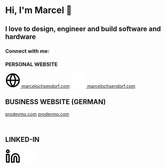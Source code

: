 # Hi, I'm Marcel 👋 

## I love to design, engineer and build software and hardware


### Connect with me:

### PERSONAL WEBSITE
[![website](./img/globe-light.svg) marcelochsendorf.com](http://marcelochsendorf.com#gh-light-mode-only)
[![website](./img/globe-dark.svg) marcelochsendorf.com](http://marcelochsendorf.com#gh-dark-mode-only)
&nbsp;&nbsp;

## BUSINESS WEBSITE (GERMAN)
[prodevmo.com](https://prodevmo.com#gh-light-mode-only)
[prodevmo.com](https://prodevmo.com/index#gh-dark-mode-only) 

&nbsp;&nbsp;

## LINKED-IN
[![company](./img/linkedin-light.svg)](https://www.linkedin.com/in/marcel-ochsendorf-82355aa8/#gh-light-mode-only)
[![company](./img/linkedin-dark.svg)](https://www.linkedin.com/in/marcel-ochsendorf-82355aa8/#gh-dark-mode-only)
&nbsp;&nbsp;












[website]: http://marcelochsendorf.com
[company]: https://prodevmo.com/index
[IN]: https://www.linkedin.com/in/marcel-ochsendorf-82355aa8/
